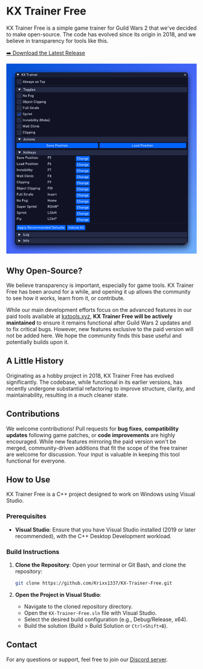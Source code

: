 # KX Trainer Free

KX Trainer Free is a simple game trainer for Guild Wars 2 that we've decided to make open-source. The code has evolved since its origin in 2018, and we believe in transparency for tools like this.

[➡️ Download the Latest Release](https://github.com/Krixx1337/KX-Trainer-Free/releases/latest)

![KX Trainer Free GUI](./images/kx_trainer_free_imgui_v3.png)

## Why Open-Source?

We believe transparency is important, especially for game tools. KX Trainer Free has been around for a while, and opening it up allows the community to see how it works, learn from it, or contribute.

While our main development efforts focus on the advanced features in our paid tools available at [kxtools.xyz](https://kxtools.xyz), **KX Trainer Free will be actively maintained** to ensure it remains functional after Guild Wars 2 updates and to fix critical bugs. However, new features exclusive to the paid version will not be added here. We hope the community finds this base useful and potentially builds upon it.

## A Little History

Originating as a hobby project in 2018, KX Trainer Free has evolved significantly. The codebase, while functional in its earlier versions, has recently undergone substantial refactoring to improve structure, clarity, and maintainability, resulting in a much cleaner state.

## Contributions

We welcome contributions! Pull requests for **bug fixes**, **compatibility updates** following game patches, or **code improvements** are highly encouraged. While new features mirroring the paid version won't be merged, community-driven additions that fit the scope of the free trainer are welcome for discussion. Your input is valuable in keeping this tool functional for everyone.

## How to Use

KX Trainer Free is a C++ project designed to work on Windows using Visual Studio.

### Prerequisites
- **Visual Studio**: Ensure that you have Visual Studio installed (2019 or later recommended), with the C++ Desktop Development workload.

### Build Instructions

1.  **Clone the Repository**:
    Open your terminal or Git Bash, and clone the repository:
    ```bash
    git clone https://github.com/Krixx1337/KX-Trainer-Free.git
    ```

2.  **Open the Project in Visual Studio**:
    *   Navigate to the cloned repository directory.
    *   Open the `KX-Trainer-Free.sln` file with Visual Studio.
    *   Select the desired build configuration (e.g., Debug/Release, x64).
    *   Build the solution (Build > Build Solution or `Ctrl+Shift+B`).

## Contact

For any questions or support, feel free to join our [Discord server](https://discord.gg/z92rnB4kHm).